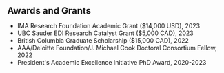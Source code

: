  
 <h2 id="awards" style="margin: 2px 0px 0px;"> <br> 
<br> Awards and Grants</h2>

<ul>
 <li><autocolor>IMA Research Foundation Academic Grant ($14,000 USD), 2023 </autocolor></li>
 <li><autocolor>UBC Sauder EDI Research Catalyst Grant ($5,000 CAD), 2023 </autocolor></li>
 <li><autocolor>British Columbia Graduate Scholarship ($15,000 CAD), 2022 </autocolor></li>
 <li><autocolor>AAA/Deloitte Foundation/J. Michael Cook Doctoral Consortium Fellow, 2022</autocolor></li>
 <li><autocolor>President's Academic Excellence Initiative PhD Award, 2020-2023  </autocolor></li>
</ul>

